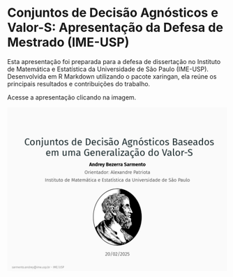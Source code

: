 # Conjuntos de Decisão Agnósticos e Valor-S: Apresentação da Defesa de Mestrado (IME-USP)

Esta apresentação foi preparada para a defesa de dissertação no Instituto de Matemática e Estatística da Universidade de São Paulo (IME-USP). Desenvolvida em R Markdown utilizando o pacote xaringan, ela reúne os principais resultados e contribuições do trabalho.

Acesse a apresentação clicando na imagem.

[![Minha Apresentação](Capa.png)](https://andrey-sarmento.github.io/ThesisPresentation/)
